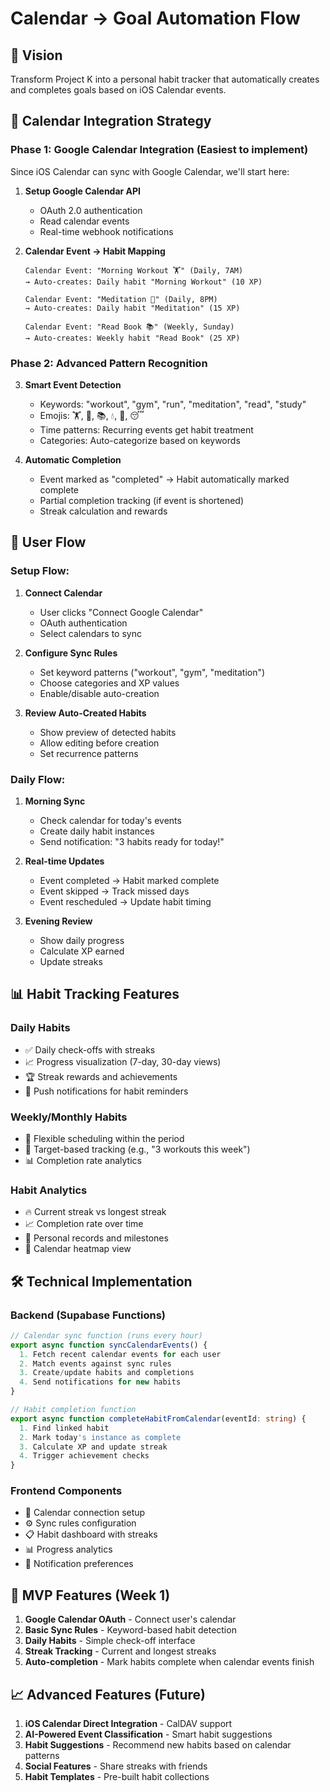 # Calendar → Goal Automation Flow

## 🎯 Vision
Transform Project K into a personal habit tracker that automatically creates and completes goals based on iOS Calendar events.

## 📅 Calendar Integration Strategy

### Phase 1: Google Calendar Integration (Easiest to implement)
Since iOS Calendar can sync with Google Calendar, we'll start here:

1. **Setup Google Calendar API**
   - OAuth 2.0 authentication
   - Read calendar events
   - Real-time webhook notifications

2. **Calendar Event → Habit Mapping**
   ```
   Calendar Event: "Morning Workout 🏋️" (Daily, 7AM)
   → Auto-creates: Daily habit "Morning Workout" (10 XP)
   
   Calendar Event: "Meditation 🧘" (Daily, 8PM)
   → Auto-creates: Daily habit "Meditation" (15 XP)
   
   Calendar Event: "Read Book 📚" (Weekly, Sunday)
   → Auto-creates: Weekly habit "Read Book" (25 XP)
   ```

### Phase 2: Advanced Pattern Recognition
3. **Smart Event Detection**
   - Keywords: "workout", "gym", "run", "meditation", "read", "study"
   - Emojis: 🏋️, 🧘, 📚, 💧, 🥗, 😴
   - Time patterns: Recurring events get habit treatment
   - Categories: Auto-categorize based on keywords

4. **Automatic Completion**
   - Event marked as "completed" → Habit automatically marked complete
   - Partial completion tracking (if event is shortened)
   - Streak calculation and rewards

## 🔄 User Flow

### Setup Flow:
1. **Connect Calendar**
   - User clicks "Connect Google Calendar"
   - OAuth authentication
   - Select calendars to sync

2. **Configure Sync Rules**
   - Set keyword patterns ("workout", "gym", "meditation")
   - Choose categories and XP values
   - Enable/disable auto-creation

3. **Review Auto-Created Habits**
   - Show preview of detected habits
   - Allow editing before creation
   - Set recurrence patterns

### Daily Flow:
1. **Morning Sync**
   - Check calendar for today's events
   - Create daily habit instances
   - Send notification: "3 habits ready for today!"

2. **Real-time Updates**
   - Event completed → Habit marked complete
   - Event skipped → Track missed days
   - Event rescheduled → Update habit timing

3. **Evening Review**
   - Show daily progress
   - Calculate XP earned
   - Update streaks

## 📊 Habit Tracking Features

### Daily Habits
- ✅ Daily check-offs with streaks
- 📈 Progress visualization (7-day, 30-day views)
- 🏆 Streak rewards and achievements
- 📱 Push notifications for habit reminders

### Weekly/Monthly Habits
- 📅 Flexible scheduling within the period
- 🎯 Target-based tracking (e.g., "3 workouts this week")
- 📊 Completion rate analytics

### Habit Analytics
- 🔥 Current streak vs longest streak
- 📈 Completion rate over time
- 🏅 Personal records and milestones
- 📅 Calendar heatmap view

## 🛠️ Technical Implementation

### Backend (Supabase Functions)
```typescript
// Calendar sync function (runs every hour)
export async function syncCalendarEvents() {
  1. Fetch recent calendar events for each user
  2. Match events against sync rules
  3. Create/update habits and completions
  4. Send notifications for new habits
}

// Habit completion function
export async function completeHabitFromCalendar(eventId: string) {
  1. Find linked habit
  2. Mark today's instance as complete
  3. Calculate XP and update streak
  4. Trigger achievement checks
}
```

### Frontend Components
- 📅 Calendar connection setup
- ⚙️ Sync rules configuration
- 📋 Habit dashboard with streaks
- 📊 Progress analytics
- 🔔 Notification preferences

## 🚀 MVP Features (Week 1)

1. **Google Calendar OAuth** - Connect user's calendar
2. **Basic Sync Rules** - Keyword-based habit detection
3. **Daily Habits** - Simple check-off interface
4. **Streak Tracking** - Current and longest streaks
5. **Auto-completion** - Mark habits complete when calendar events finish

## 📈 Advanced Features (Future)

1. **iOS Calendar Direct Integration** - CalDAV support
2. **AI-Powered Event Classification** - Smart habit suggestions
3. **Habit Suggestions** - Recommend new habits based on calendar patterns
4. **Social Features** - Share streaks with friends
5. **Habit Templates** - Pre-built habit collections